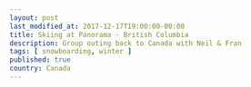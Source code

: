 ```yaml
---
layout: post
last_modified_at: 2017-12-17T19:00:00-00:00
title: Skiing at Panorama - British Columbia
description: Group outing back to Canada with Neil & Fran
tags: [ snowboarding, winter ]
published: true
country: Canada
---
```


